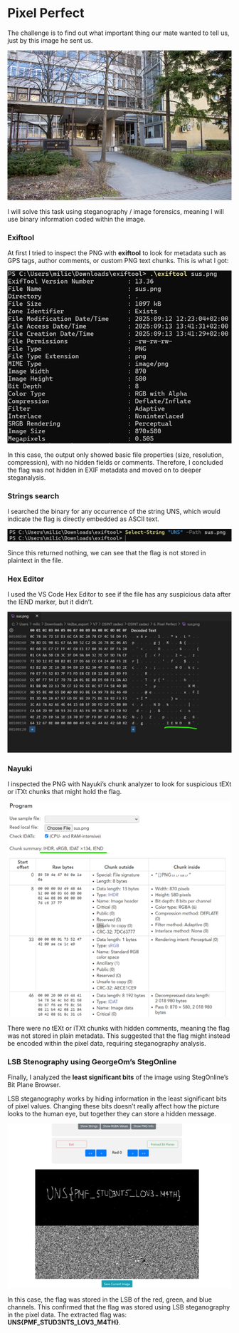 # Pixel Perfect

The challenge is to find out what important thing our mate wanted to tell us,  just by this image he sent us.

![sus.png](img/pp_1.png)

I will solve this task using steganography / image forensics, meaning I will use binary information coded within the image.

### Exiftool

At first I tried to inspect the PNG with **exiftool** to look for metadata such as GPS tags, author comments, or custom PNG text chunks. This is what I got:

![image.png](img/pp_2.png)

In this case, the output only showed basic file properties (size, resolution, compression), with no hidden fields or comments. Therefore, I concluded the flag was not hidden in EXIF metadata and moved on to deeper steganalysis.

### Strings search

I searched the binary for any occurrence of the string UNS, which would indicate the flag is directly embedded as ASCII text.

![image.png](img/pp_3.png)

Since this returned nothing, we can see that the flag is not stored in plaintext in the file.

### Hex Editor

I used the VS Code Hex Editor to see if the file has any suspicious data after the IEND marker, but it didn’t.

![image.png](img/pp_4.png)

### Nayuki

I inspected the PNG with Nayuki’s chunk analyzer to look for suspicious tEXt or iTXt chunks that might hold the flag.

![image.png](img/pp_5.png)

There were no tEXt or iTXt chunks with hidden comments, meaning the flag was not stored in plain metadata. This suggested that the flag might instead be encoded within the pixel data, requiring steganography analysis.

### LSB Stenography using GeorgeOm’s StegOnline

Finally, I analyzed the **least significant bits** of the image using StegOnline’s Bit Plane Browser. 

LSB steganography works by hiding information in the least significant bits of pixel values. Changing these bits doesn’t really affect how the picture looks to the human eye, but together they can store a hidden message. 

![image.png](img/pp_6.png)

In this case, the flag was stored in the LSB of the red, green, and blue channels. This confirmed that the flag was stored using LSB steganography in the pixel data. The extracted flag was: **UNS{PMF_STUD3NTS_LOV3_M4TH}**.